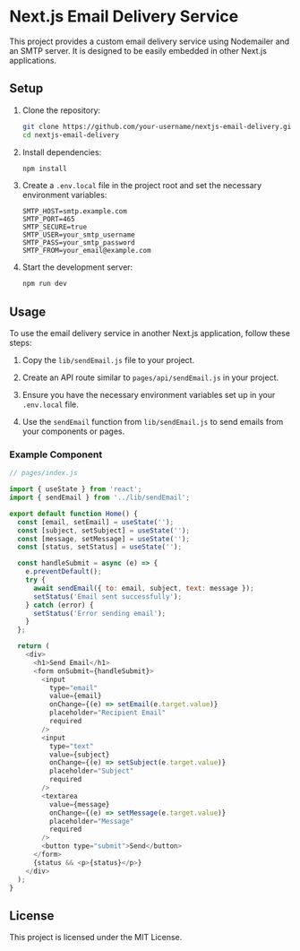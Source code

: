 # Next.js Email Delivery Service

This project provides a custom email delivery service using Nodemailer and an SMTP server. It is designed to be easily embedded in other Next.js applications.

## Setup

1. Clone the repository:
   ```bash
   git clone https://github.com/your-username/nextjs-email-delivery.git
   cd nextjs-email-delivery
   ```

2. Install dependencies:
   ```bash
   npm install
   ```

3. Create a `.env.local` file in the project root and set the necessary environment variables:
   ```plaintext
   SMTP_HOST=smtp.example.com
   SMTP_PORT=465
   SMTP_SECURE=true
   SMTP_USER=your_smtp_username
   SMTP_PASS=your_smtp_password
   SMTP_FROM=your_email@example.com
   ```

4. Start the development server:
   ```bash
   npm run dev
   ```

## Usage

To use the email delivery service in another Next.js application, follow these steps:

1. Copy the `lib/sendEmail.js` file to your project.

2. Create an API route similar to `pages/api/sendEmail.js` in your project.

3. Ensure you have the necessary environment variables set up in your `.env.local` file.

4. Use the `sendEmail` function from `lib/sendEmail.js` to send emails from your components or pages.

### Example Component

```javascript
// pages/index.js

import { useState } from 'react';
import { sendEmail } from '../lib/sendEmail';

export default function Home() {
  const [email, setEmail] = useState('');
  const [subject, setSubject] = useState('');
  const [message, setMessage] = useState('');
  const [status, setStatus] = useState('');

  const handleSubmit = async (e) => {
    e.preventDefault();
    try {
      await sendEmail({ to: email, subject, text: message });
      setStatus('Email sent successfully');
    } catch (error) {
      setStatus('Error sending email');
    }
  };

  return (
    <div>
      <h1>Send Email</h1>
      <form onSubmit={handleSubmit}>
        <input
          type="email"
          value={email}
          onChange={(e) => setEmail(e.target.value)}
          placeholder="Recipient Email"
          required
        />
        <input
          type="text"
          value={subject}
          onChange={(e) => setSubject(e.target.value)}
          placeholder="Subject"
          required
        />
        <textarea
          value={message}
          onChange={(e) => setMessage(e.target.value)}
          placeholder="Message"
          required
        />
        <button type="submit">Send</button>
      </form>
      {status && <p>{status}</p>}
    </div>
  );
}
```

## License

This project is licensed under the MIT License.
